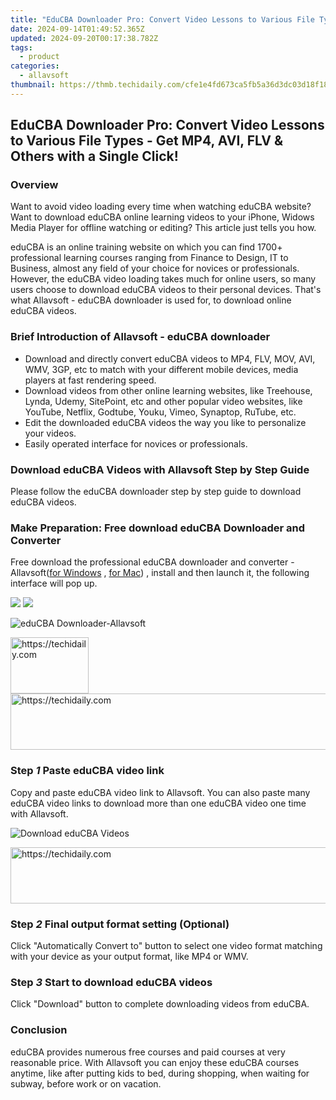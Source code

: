 ```yaml
---
title: "EduCBA Downloader Pro: Convert Video Lessons to Various File Types - Get MP4, AVI, FLV & Others with a Single Click!"
date: 2024-09-14T01:49:52.365Z
updated: 2024-09-20T00:17:38.782Z
tags:
  - product
categories:
  - allavsoft
thumbnail: https://thmb.techidaily.com/cfe1e4fd673ca5fb5a36d3dc03d18f188db6311040ef6f07e920236b71a10c10.jpg
---
```


## EduCBA Downloader Pro: Convert Video Lessons to Various File Types - Get MP4, AVI, FLV & Others with a Single Click!

### Overview

Want to avoid video loading every time when watching eduCBA website? Want to download eduCBA online learning videos to your iPhone, Widows Media Player for offline watching or editing? This article just tells you how.

eduCBA is an online training website on which you can find 1700+ professional learning courses ranging from Finance to Design, IT to Business, almost any field of your choice for novices or professionals. However, the eduCBA video loading takes much for online users, so many users choose to download eduCBA videos to their personal devices. That's what Allavsoft - eduCBA downloader is used for, to download online eduCBA videos.

### Brief Introduction of Allavsoft - eduCBA downloader

* Download and directly convert eduCBA videos to MP4, FLV, MOV, AVI, WMV, 3GP, etc to match with your different mobile devices, media players at fast rendering speed.
* Download videos from other online learning websites, like Treehouse, Lynda, Udemy, SitePoint, etc and other popular video websites, like YouTube, Netflix, Godtube, Youku, Vimeo, Synaptop, RuTube, etc.
* Edit the downloaded eduCBA videos the way you like to personalize your videos.
* Easily operated interface for novices or professionals.

### Download eduCBA Videos with Allavsoft Step by Step Guide

Please follow the eduCBA downloader step by step guide to download eduCBA videos.

### Make Preparation: Free download eduCBA Downloader and Converter

Free download the professional eduCBA downloader and converter - Allavsoft([for Windows](https://tools.techidaily.com/allavsoft/products/) , [for Mac](https://tools.techidaily.com/allavsoft/products/)) , install and then launch it, the following interface will pop up.

[![](https://www.allavsoft.com/how-to/../images/how-to/free-download-win.jpg)](https://tools.techidaily.com/allavsoft/products/) [![](https://www.allavsoft.com/how-to/../images/how-to/free-download-mac.jpg)](https://tools.techidaily.com/allavsoft/products/)

![eduCBA Downloader-Allavsoft](https://www.allavsoft.com/how-to/../images/allavsoft/screen-shot-600.jpg)

<!-- affiliate ads begin -->
<a href="https://aligracehair.sjv.io/c/5597632/2135409/19272" target="_top" id="2135409">
  <img src="//a.impactradius-go.com/display-ad/19272-2135409" border="0" alt="https://techidaily.com" width="125" height="90"/>
</a>
<img height="0" width="0" src="https://aligracehair.sjv.io/i/5597632/2135409/19272" style="position:absolute;visibility:hidden;" border="0" />
<!-- affiliate ads end -->

<!-- affiliate ads begin -->
<a href="https://bluettius.sjv.io/c/5597632/2139115/17108" target="_top" id="2139115">
  <img src="//a.impactradius-go.com/display-ad/17108-2139115" border="0" alt="https://techidaily.com" width="728" height="90"/>
</a>
<img height="0" width="0" src="https://bluettius.sjv.io/i/5597632/2139115/17108" style="position:absolute;visibility:hidden;" border="0" />
<!-- affiliate ads end -->

### Step _1_ Paste eduCBA video link

Copy and paste eduCBA video link to Allavsoft. You can also paste many eduCBA video links to download more than one eduCBA video one time with Allavsoft.

![Download eduCBA Videos](https://www.allavsoft.com/how-to/../images/how-to/redtube-downloader/download-redtube-videos.jpg)

<!-- affiliate ads begin -->
<a href="https://appsumo.8odi.net/c/5597632/2043596/7443" target="_top" id="2043596">
  <img src="//a.impactradius-go.com/display-ad/7443-2043596" border="0" alt="https://techidaily.com" width="728" height="90"/>
</a>
<img height="0" width="0" src="https://appsumo.8odi.net/i/5597632/2043596/7443" style="position:absolute;visibility:hidden;" border="0" />
<!-- affiliate ads end -->

### Step _2_ Final output format setting (Optional)

Click "Automatically Convert to" button to select one video format matching with your device as your output format, like MP4 or WMV.

### Step _3_ Start to download eduCBA videos

Click "Download" button to complete downloading videos from eduCBA.

### Conclusion

eduCBA provides numerous free courses and paid courses at very reasonable price. With Allavsoft you can enjoy these eduCBA courses anytime, like after putting kids to bed, during shopping, when waiting for subway, before work or on vacation.

<ins class="adsbygoogle"
     style="display:block"
     data-ad-format="autorelaxed"
     data-ad-client="ca-pub-7571918770474297"
     data-ad-slot="1223367746"></ins>

<ins class="adsbygoogle"
     style="display:block"
     data-ad-client="ca-pub-7571918770474297"
     data-ad-slot="8358498916"
     data-ad-format="auto"
     data-full-width-responsive="true"></ins>

